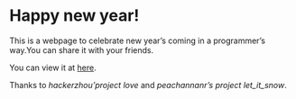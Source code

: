 Happy new year!
====
This is a webpage to celebrate new year’s coming in a programmer’s way.You can share it with your friends.

You can view it at [here](http://happy-new-year-from-jackie.u.qiniudn.com/).

Thanks to *hackerzhou’project love* and *peachannanr’s project let_it_snow*.